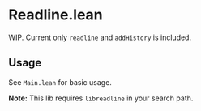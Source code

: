 # Readline.lean

WIP. Current only `readline` and `addHistory` is included.

## Usage

See `Main.lean` for basic usage.

**Note:** This lib requires `libreadline` in your search path.

